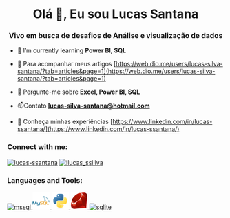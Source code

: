 <h1 align="center">Olá 👋, Eu sou Lucas Santana</h1>
<h3 align="center">Vivo em busca de desafios de Análise e visualização de dados</h3>

- 🌱 I’m currently learning **Power BI, SQL**

- 📝 Para acompanhar meus artigos [https://web.dio.me/users/lucas-silva-santana/?tab=articles&page=1](https://web.dio.me/users/lucas-silva-santana/?tab=articles&page=1)

- 💬 Pergunte-me sobre **Excel, Power BI, SQL**

- 📫Contato **lucas-silva-santana@hotmail.com**

- 📄 Conheça minhas experiências [https://www.linkedin.com/in/lucas-ssantana/](https://www.linkedin.com/in/lucas-ssantana/)

<h3 align="left">Connect with me:</h3>
<p align="left">
<a href="https://linkedin.com/in/lucas-ssantana" target="blank"><img align="center" src="https://raw.githubusercontent.com/rahuldkjain/github-profile-readme-generator/master/src/images/icons/Social/linked-in-alt.svg" alt="lucas-ssantana" height="30" width="40" /></a>
<a href="https://instagram.com/llucas_ssillva" target="blank"><img align="center" src="https://raw.githubusercontent.com/rahuldkjain/github-profile-readme-generator/master/src/images/icons/Social/instagram.svg" alt="llucas_ssillva" height="30" width="40" /></a>
</p>

<h3 align="left">Languages and Tools:</h3>
<p align="left"> <a href="https://www.microsoft.com/en-us/sql-server" target="_blank" rel="noreferrer"> <img src="https://www.svgrepo.com/show/303229/microsoft-sql-server-logo.svg" alt="mssql" width="40" height="40"/> </a> <a href="https://www.mysql.com/" target="_blank" rel="noreferrer"> <img src="https://raw.githubusercontent.com/devicons/devicon/master/icons/mysql/mysql-original-wordmark.svg" alt="mysql" width="40" height="40"/> </a> <a href="https://www.python.org" target="_blank" rel="noreferrer"> <img src="https://raw.githubusercontent.com/devicons/devicon/master/icons/python/python-original.svg" alt="python" width="40" height="40"/> </a> <a href="https://www.ruby-lang.org/en/" target="_blank" rel="noreferrer"> <img src="https://raw.githubusercontent.com/devicons/devicon/master/icons/ruby/ruby-original.svg" alt="ruby" width="40" height="40"/> </a> <a href="https://www.sqlite.org/" target="_blank" rel="noreferrer"> <img src="https://www.vectorlogo.zone/logos/sqlite/sqlite-icon.svg" alt="sqlite" width="40" height="40"/> </a> </p>

